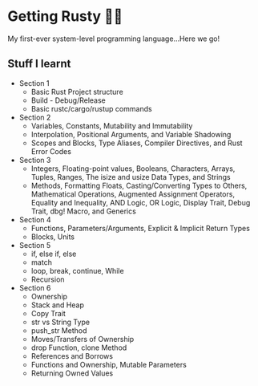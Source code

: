 # Getting Rusty 🧓🏻

My first-ever system-level programming language...Here we go!

## Stuff I learnt
<ul>
  <li>Section 1
    <ul>
      <li>Basic Rust Project structure</li>
      <li>Build - Debug/Release</li>
      <li>Basic rustc/cargo/rustup commands</li>
    </ul>
  </li>
  <li>Section 2
    <ul>
      <li>Variables, Constants, Mutability and Immutability</li>
      <li>Interpolation, Positional Arguments, and Variable Shadowing</li>
      <li>Scopes and Blocks, Type Aliases, Compiler Directives, and Rust Error Codes</li>
    </ul>
  </li>
  <li>Section 3
    <ul>
      <li>Integers, Floating-point values, Booleans, Characters, Arrays, Tuples, Ranges, The isize and usize Data Types, and Strings</li>
      <li>Methods, Formatting Floats, Casting/Converting Types to Others, Mathematical Operations, Augmented Assignment Operators, Equality and Inequality, AND Logic, OR Logic, Display Trait, Debug Trait, dbg! Macro, and Generics</li>
    </ul>
  </li>
  <li>Section 4
    <ul>
      <li>Functions, Parameters/Arguments, Explicit & Implicit Return Types</li>
      <li>Blocks, Units</li>
    </ul>
  </li>
  <li>Section 5
    <ul>
      <li>if, else if, else</li>
      <li>match</li>
      <li>loop, break, continue, While</li>
      <li>Recursion</li>
    </ul>
  </li>
  <li>Section 6
    <ul>
      <li>Ownership</li>
      <li>Stack and Heap</li>
      <li>Copy Trait</li>
      <li>str vs String Type</li>
      <li>push_str Method</li>
      <li>Moves/Transfers of Ownership</li>
      <li>drop Function, clone Method</li>
      <li>References and Borrows</li>
      <li>Functions and Ownership, Mutable Parameters</li>
      <li>Returning Owned Values</li>
    </ul>
  </li>
</ul>
